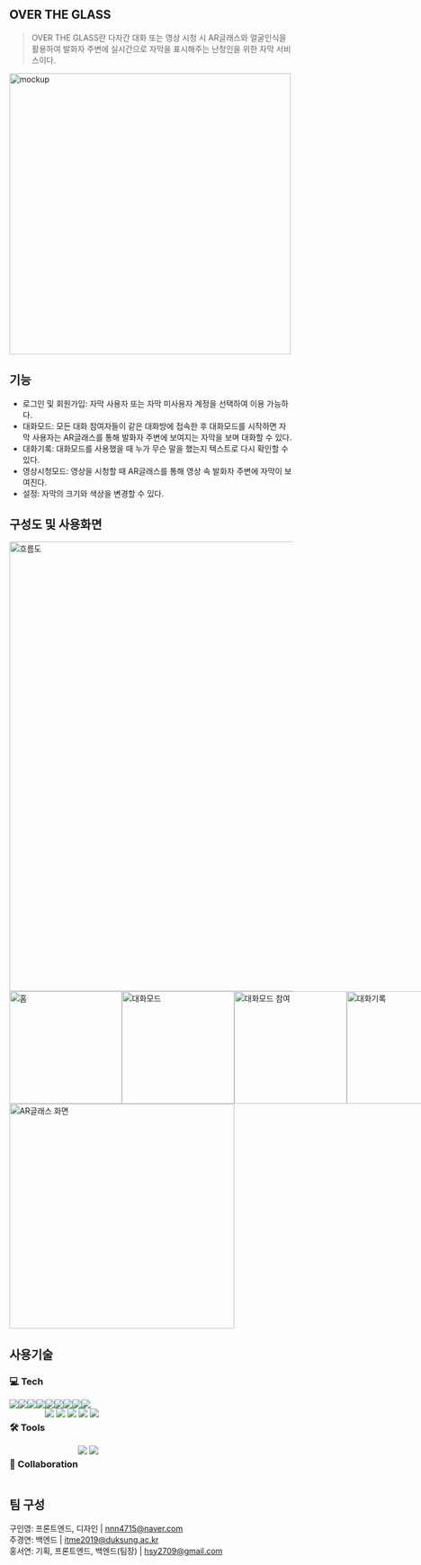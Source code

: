 ## OVER THE GLASS
> OVER THE GLASS란 다자간 대화 또는 영상 시청 시 AR글래스와 얼굴인식을 활용하여 발화자 주변에 실시간으로 자막을 표시해주는 난청인을 위한 자막 서비스이다.

<img width="500" alt="mockup" src="https://github.com/Over-The-Glass/.github/assets/70433999/aafd47e9-e186-4c3c-8e22-37b16ac4fb70">

## 기능
- 로그인 및 회원가입: 자막 사용자 또는 자막 미사용자 계정을 선택하여 이용 가능하다.
- 대화모드: 모든 대화 참여자들이 같은 대화방에 접속한 후 대화모드를 시작하면 자막 사용자는 AR글래스를 통해 발화자 주변에 보여지는 자막을 보며 대화할 수 있다.
- 대화기록: 대화모드를 사용했을 때 누가 무슨 말을 했는지 텍스트로 다시 확인할 수 있다.
- 영상시청모드: 영상을 시청할 때 AR글래스를 통해 영상 속 발화자 주변에 자막이 보여진다.
- 설정: 자막의 크기와 색상을 변경할 수 있다.

## 구성도 및 사용화면
<img width="800" alt="흐름도" src="https://github.com/Over-The-Glass/.github/assets/70433999/a8873e9f-76fd-4e61-8dea-d8e0225566ab">
<div style="display:flex;">
  <img width="200" alt="홈" src="https://github.com/Over-The-Glass/.github/assets/70433999/4c8bb144-685c-4f08-bebe-a25462ad2e49">
  <img width="200" alt="대화모드" src="https://github.com/Over-The-Glass/.github/assets/70433999/dfdc5d6d-f538-425e-9670-33f205310245">
  <img width="200" alt="대화모드 참여" src="https://github.com/Over-The-Glass/.github/assets/70433999/8692dacc-111b-4d72-af88-27c84bcb98eb">  
  <img width="200" alt="대화기록" src="https://github.com/Over-The-Glass/.github/assets/70433999/d6cc0764-0400-4f88-8096-79f6ee7a5238">
</div>
<img width="400" alt="AR글래스 화면" src="https://github.com/Over-The-Glass/.github/assets/70433999/9f855655-0429-4730-b99d-89491ed71623">

## 사용기술
<div>
  <h3>💻 Tech</h3>
  <div style="display: flex; flex-wrap: wrap;">
    <img src="https://img.shields.io/badge/HTML5-E34F26?style=flat-square&logo=html5&logoColor=white"/>
    <img src="https://img.shields.io/badge/CSS3-1572B6?style=flat-square&logo=css3&logoColor=white"/>
    <img src="https://img.shields.io/badge/JavaScript-F7DF1E?style=flat-square&logo=javascript&logoColor=white"/>
    <img src="https://img.shields.io/badge/Python-3776AB?style=flat-square&logo=python&logoColor=white"/>
    <img src="https://img.shields.io/badge/Flask-000000?style=flat-square&logo=flask&logoColor=white"/>
    <img src="https://img.shields.io/badge/p5.js-ED225D?style=flat-square&logo=p5dotjs&logoColor=white"/>
    <img src="https://img.shields.io/badge/CSharp-512BD4?style=flat-square&logo=csharp&logoColor=white"/>
    <img src="https://img.shields.io/badge/Dlib-008000?style=flat-square&logo=dlib&logoColor=white"/>
    <img src="https://img.shields.io/badge/MySql-3776AB?style=flat-square&logo=mysql&logoColor=white"/>
  </div>
</div>
<div style="display: flex;">
  <h3>🛠 Tools</h3>
  <div>
    <img src="https://img.shields.io/badge/Git-F05032?style=flat-square&logo=git&logoColor=white"/>
    <img src="https://img.shields.io/badge/Visual Studio Code-007ACC?style=flat-square&logo=visualstudiocode&logoColor=white"/>
    <img src="https://img.shields.io/badge/Visual Studio-5C2D91?style=flat-square&logo=visualstudio&logoColor=white"/>
    <img src="https://img.shields.io/badge/Unity-000000?style=flat-square&logo=unity&logoColor=white"/>
    <img src="https://img.shields.io/badge/Figma-F24E1E?style=flat-square&logo=figma&logoColor=white"/>
  </div>
</div>
<div style="display: flex;">
  <h3>💬 Collaboration</h3>
  <div>
    <img src="https://img.shields.io/badge/GitHub-181717?style=flat-square&logo=github&logoColor=white"/>
    <img src="https://img.shields.io/badge/Notion-000000?style=flat-square&logo=notion&logoColor=white"/>
  </div>
</div>

## 팀 구성
구인영: 프론트엔드, 디자인 | nnn4715@naver.com<br/>
주경연: 백엔드 | itme2019@duksung.ac.kr<br/>
홍서연: 기획, 프론트엔드, 백엔드(팀장) | hsy2709@gmail.com 
